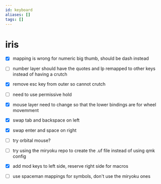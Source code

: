 ```yaml
---
id: keyboard
aliases: []
tags: []
---
```


# iris

- [x] mapping is wrong for numeric big thumb, should be dash instead
- [ ] number layer should have the quotes and lp remapped to other keys instead of having a crutch
- [x] remove esc key from outer so cannot crutch
- [ ] need to use permissive hold
- [x] mouse layer need to change so that the lower bindings are for wheel movemment

- [x] swap tab and backspace on left
- [x] swap enter and space on right

- [ ] try orbital mouse?

- [ ] try using the miryoku repo to create the .uf file instead of using qmk config
- [x] add mod keys to left side, reserve right side for macros

- [ ] use spaceman mappings for symbols, don't use the miryoku ones

